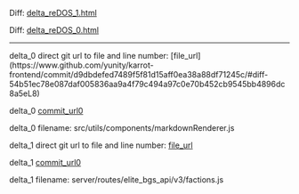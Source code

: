 Diff: [delta_reDOS_1.html](./delta_reDOS_1.html)

Diff: [delta_reDOS_0.html](./delta_reDOS_0.html)

<hr>
delta_0 direct git url to file and line number: [file_url](https://www.github.com/yunity/karrot-frontend/commit/d9dbdefed7489f5f81d15aff0ea38a88df71245c/#diff-54b51ec78e087daf005836aa9a4f79c494a97c0e70b452cb9545bb4896dc8a5eL8)

delta_0 [commit_url0](https://www.github.com/yunity/karrot-frontend/commit/d9dbdefed7489f5f81d15aff0ea38a88df71245c)

delta_0 filename: src/utils/components/markdownRenderer.js



delta_1 direct git url to file and line number: [file_url](https://www.github.com/SayakMukhopadhyay/elitebgs/commit/43058d899d36c548592d489b5434d2150eff5999/#diff-4d8a93d3cc127b845f405f2bb1f89f720c9e4cc8ba64341510e1caab51c95a85L95)

delta_1 [commit_url0](https://www.github.com/SayakMukhopadhyay/elitebgs/commit/43058d899d36c548592d489b5434d2150eff5999)

delta_1 filename: server/routes/elite_bgs_api/v3/factions.js



